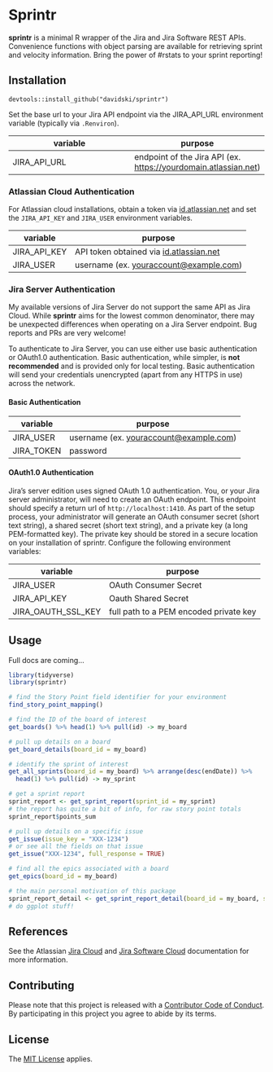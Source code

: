 <!-- README.md is generated from README.Rmd. Please edit that file -->

Sprintr
=======

**sprintr** is a minimal R wrapper of the Jira and Jira Software REST
APIs. Convenience functions with object parsing are available for
retrieving sprint and velocity information. Bring the power of \#rstats
to your sprint reporting!

Installation
------------

`devtools::install_github("davidski/sprintr")`

Set the base url to your Jira API endpoint via the JIRA\_API\_URL
environment variable (typically via `.Renviron`).

<table>
<colgroup>
<col style="width: 52%" />
<col style="width: 47%" />
</colgroup>
<thead>
<tr class="header">
<th>variable</th>
<th>purpose</th>
</tr>
</thead>
<tbody>
<tr class="odd">
<td>JIRA_API_URL</td>
<td>endpoint of the Jira API (ex. <a href="https://yourdomain.atlassian.net" class="uri">https://yourdomain.atlassian.net</a>)</td>
</tr>
</tbody>
</table>

### Atlassian Cloud Authentication

For Atlassian cloud installations, obtain a token via
[id.atlassian.net](https://id.atlassian.net) and set the `JIRA_API_KEY`
and `JIRA_USER` environment variables.

| variable       | purpose                                                                                           |
|----------------|---------------------------------------------------------------------------------------------------|
| JIRA\_API\_KEY | API token obtained via [id.atlassian.net](https://id.atlassian.net)                               |
| JIRA\_USER     | username (ex. <a href="mailto:youraccount@example.com" class="email">youraccount@example.com</a>) |

### Jira Server Authentication

My available versions of Jira Server do not support the same API as Jira
Cloud. While **sprintr** aims for the lowest common denominator, there
may be unexpected differences when operating on a Jira Server endpoint.
Bug reports and PRs are very welcome!

To authenticate to Jira Server, you can use either use basic
authentication or OAuth1.0 authentication. Basic authentication, while
simpler, is **not recommended** and is provided only for local testing.
Basic authentication will send your credentials unencrypted (apart from
any HTTPS in use) across the network.

#### Basic Authentication

| variable    | purpose                                                                                           |
|-------------|---------------------------------------------------------------------------------------------------|
| JIRA\_USER  | username (ex. <a href="mailto:youraccount@example.com" class="email">youraccount@example.com</a>) |
| JIRA\_TOKEN | password                                                                                          |

#### OAuth1.0 Authentication

Jira’s server edition uses signed OAuth 1.0 authentication. You, or your
Jira server administrator, will need to create an OAuth endpoint. This
endpoint should specify a return url of `http://localhost:1410`. As part
of the setup process, your administrator will generate an OAuth consumer
secret (short text string), a shared secret (short text string), and a
private key (a long PEM-formatted key). The private key should be stored
in a secure location on your installation of sprintr. Configure the
following environment variables:

| variable              | purpose                                |
|-----------------------|----------------------------------------|
| JIRA\_USER            | OAuth Consumer Secret                  |
| JIRA\_API\_KEY        | Oauth Shared Secret                    |
| JIRA\_OAUTH\_SSL\_KEY | full path to a PEM encoded private key |

Usage
-----

Full docs are coming…

``` r
library(tidyverse)
library(sprintr)

# find the Story Point field identifier for your environment
find_story_point_mapping()

# find the ID of the board of interest
get_boards() %>% head(1) %>% pull(id) -> my_board

# pull up details on a board
get_board_details(board_id = my_board)

# identify the sprint of interest
get_all_sprints(board_id = my_board) %>% arrange(desc(endDate)) %>% 
  head(1) %>% pull(id) -> my_sprint

# get a sprint report
sprint_report <- get_sprint_report(sprint_id = my_sprint)
# the report has quite a bit of info, for raw story point totals
sprint_report$points_sum

# pull up details on a specific issue
get_issue(issue_key = "XXX-1234")
# or see all the fields on that issue
get_issue("XXX-1234", full_response = TRUE)

# find all the epics associated with a board
get_epics(board_id = my_board)

# the main personal motivation of this package
sprint_report_detail <- get_sprint_report_detail(board_id = my_board, sprint_id = my_sprint)
# do ggplot stuff!
```

References
----------

See the Atlassian [Jira
Cloud](https://developer.atlassian.com/cloud/jira/platform/rest) and
[Jira Software
Cloud](https://docs.atlassian.com/jira-software/REST/cloud)
documentation for more information.

Contributing
------------

Please note that this project is released with a [Contributor Code of
Conduct](CONDUCT.md). By participating in this project you agree to
abide by its terms.

License
-------

The [MIT License](LICENSE) applies.
